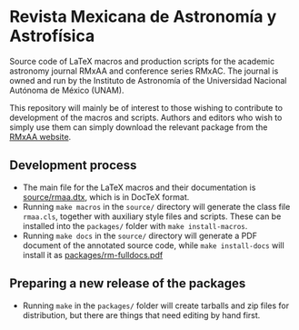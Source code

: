 # Revista Mexicana de Astronomía y Astrofísica

Source code of LaTeX macros and production scripts for the academic astronomy journal RMxAA and conference series RMxAC. The journal is owned and run by the Instituto de Astronomía of the Universidad Nacional Autónoma de México (UNAM). 

This repository will mainly be of interest to those wishing to contribute to development of the macros and scripts.  Authors and editors who wish to simply use them can simply download the relevant package from the [RMxAA website](http://www.irya.unam.mx/rmaa/). 

## Development process ##

  * The main file for the LaTeX macros and their documentation is [source/rmaa.dtx](source/rmaa.dtx), which is in DocTeX format. 
  * Running `make macros` in the `source/` directory will generate the class file `rmaa.cls`, together with auxiliary style files and scripts. These can be installed into the `packages/` folder with `make install-macros`. 
  * Running `make docs` in the `source/` directory will generate a PDF document of the annotated source code, while `make install-docs` will install it as [packages/rm-fulldocs.pdf](packages/rm-fulldocs.pdf)
  
## Preparing a new release of the packages ##

  * Running `make` in the `packages/` folder will create tarballs and zip files for distribution, but there are things that need editing by hand first. 
